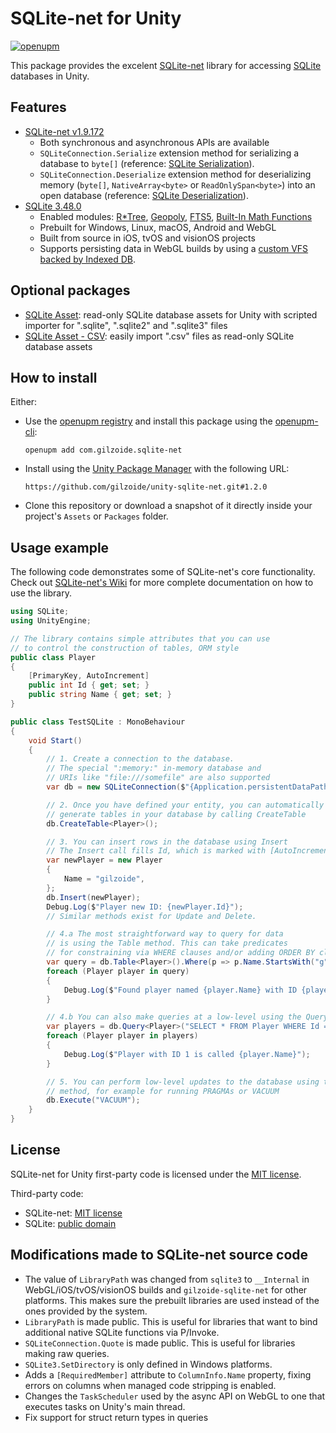 # SQLite-net for Unity
[![openupm](https://img.shields.io/npm/v/com.gilzoide.sqlite-net?label=openupm&registry_uri=https://package.openupm.com)](https://openupm.com/packages/com.gilzoide.sqlite-net/)

This package provides the excelent [SQLite-net](https://github.com/praeclarum/sqlite-net) library for accessing [SQLite](https://sqlite.org/) databases in Unity.


## Features
- [SQLite-net v1.9.172](https://github.com/praeclarum/sqlite-net/tree/v1.9.172)
  + Both synchronous and asynchronous APIs are available
  + `SQLiteConnection.Serialize` extension method for serializing a database to `byte[]` (reference: [SQLite Serialization](https://www.sqlite.org/c3ref/serialize.html)).
  + `SQLiteConnection.Deserialize` extension method for deserializing memory (`byte[]`, `NativeArray<byte>` or `ReadOnlySpan<byte>`) into an open database (reference: [SQLite Deserialization](https://www.sqlite.org/c3ref/deserialize.html)).
- [SQLite 3.48.0](https://sqlite.org/releaselog/3_48_0.html)
  + Enabled modules: [R\*Tree](https://sqlite.org/rtree.html), [Geopoly](https://sqlite.org/geopoly.html), [FTS5](https://sqlite.org/fts5.html), [Built-In Math Functions](https://www.sqlite.org/lang_mathfunc.html)
  + Prebuilt for Windows, Linux, macOS, Android and WebGL
  + Built from source in iOS, tvOS and visionOS projects
  + Supports persisting data in WebGL builds by using a [custom VFS backed by Indexed DB](https://github.com/gilzoide/idbvfs).


## Optional packages
- [SQLite Asset](https://github.com/gilzoide/unity-sqlite-asset): read-only SQLite database assets for Unity with scripted importer for ".sqlite", ".sqlite2" and ".sqlite3" files
- [SQLite Asset - CSV](https://github.com/gilzoide/unity-sqlite-asset-csv): easily import ".csv" files as read-only SQLite database assets


## How to install
Either:
- Use the [openupm registry](https://openupm.com/) and install this package using the [openupm-cli](https://github.com/openupm/openupm-cli):
  ```
  openupm add com.gilzoide.sqlite-net
  ```
- Install using the [Unity Package Manager](https://docs.unity3d.com/Manual/upm-ui-giturl.html) with the following URL:
  ```
  https://github.com/gilzoide/unity-sqlite-net.git#1.2.0
  ```
- Clone this repository or download a snapshot of it directly inside your project's `Assets` or `Packages` folder.


## Usage example
The following code demonstrates some of SQLite-net's core functionality.
Check out [SQLite-net's Wiki](https://github.com/praeclarum/sqlite-net/wiki) for more complete documentation on how to use the library.
```cs
using SQLite;
using UnityEngine;

// The library contains simple attributes that you can use
// to control the construction of tables, ORM style
public class Player
{
    [PrimaryKey, AutoIncrement]
    public int Id { get; set; }
    public string Name { get; set; }
}

public class TestSQLite : MonoBehaviour
{
    void Start()
    {
        // 1. Create a connection to the database.
        // The special ":memory:" in-memory database and
        // URIs like "file:///somefile" are also supported
        var db = new SQLiteConnection($"{Application.persistentDataPath}/MyDb.db");

        // 2. Once you have defined your entity, you can automatically
        // generate tables in your database by calling CreateTable
        db.CreateTable<Player>();

        // 3. You can insert rows in the database using Insert
        // The Insert call fills Id, which is marked with [AutoIncremented]
        var newPlayer = new Player
        {
            Name = "gilzoide",
        };
        db.Insert(newPlayer);
        Debug.Log($"Player new ID: {newPlayer.Id}");
        // Similar methods exist for Update and Delete.

        // 4.a The most straightforward way to query for data
        // is using the Table method. This can take predicates
        // for constraining via WHERE clauses and/or adding ORDER BY clauses
        var query = db.Table<Player>().Where(p => p.Name.StartsWith("g"));
        foreach (Player player in query)
        {
            Debug.Log($"Found player named {player.Name} with ID {player.Id}");
        }

        // 4.b You can also make queries at a low-level using the Query method
        var players = db.Query<Player>("SELECT * FROM Player WHERE Id = ?", 1);
        foreach (Player player in players)
        {
            Debug.Log($"Player with ID 1 is called {player.Name}");
        }

        // 5. You can perform low-level updates to the database using the Execute
        // method, for example for running PRAGMAs or VACUUM
        db.Execute("VACUUM");
    }
}
```


## License
SQLite-net for Unity first-party code is licensed under the [MIT license](LICENSE.txt).

Third-party code:
- SQLite-net: [MIT license](Runtime/sqlite-net/LICENSE.txt)
- SQLite: [public domain](https://sqlite.org/copyright.html)


## Modifications made to SQLite-net source code
- The value of `LibraryPath` was changed from `sqlite3` to `__Internal` in WebGL/iOS/tvOS/visionOS builds and `gilzoide-sqlite-net` for other platforms.
  This makes sure the prebuilt libraries are used instead of the ones provided by the system.
- `LibraryPath` is made public.
  This is useful for libraries that want to bind additional native SQLite functions via P/Invoke.
- `SQLiteConnection.Quote` is made public.
  This is useful for libraries making raw queries.
- `SQLite3.SetDirectory` is only defined in Windows platforms.
- Adds a `[RequiredMember]` attribute to `ColumnInfo.Name` property, fixing errors on columns when managed code stripping is enabled.
- Changes the `TaskScheduler` used by the async API on WebGL to one that executes tasks on Unity's main thread.
- Fix support for struct return types in queries
